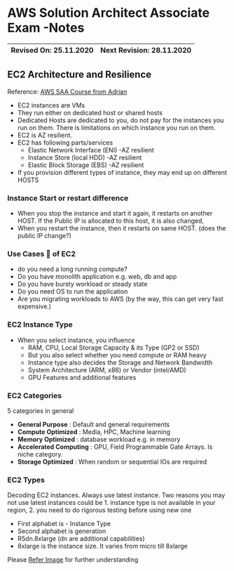 # AWS Solution Architect Associate Exam -Notes

Revised On: 25.11.2020 | Next Revision: 28.11.2020
-----------------------| -------------------------

## EC2 Architecture and Resilience

Reference: [AWS SAA Course from Adrian](https://learn.cantrill.io/) 

* EC2 instances are VMs
* They run either on dedicated host or shared hosts
* Dedicated Hosts are dedicated to you, do not pay for the instances you run on them. There is limitations on which instance you run on them.
* EC2 is AZ resilient. 
* EC2 has following parts/services
  * Elastic Network Interface (ENI) -AZ resilient
  * Instance Store (local HDD) -AZ resilient
  * Elastic Block Storage (EBS) -AZ resilient
* If you provision different types of instance, they may end up on different HOSTS


### Instance Start or restart difference

* When you stop the instance and start it again, it restarts on another HOST. If the Public IP is allocated to this host, it is also changed,
* When you restart the instance, then it restarts on same HOST. (does the public IP change?)

### Use Cases :toolbox: of EC2

* do you need a long running compute?
* Do you have monolith application e.g. web, db and app
* Do you have bursty workload or steady state 
* Do you need OS to run the application
* Are you migrating workloads to AWS (by the way, this can get very fast expensive.)

### EC2 Instance Type

* When you select instance, you influence
  * RAM, CPU, Local Storage Capacity & its Type (GP2 or SSD)
  * But you also select whether you need compute or RAM heavy
  * Instance type also decides the Storage and Network Bandwidth
  * System Architecture (ARM, x86) or Vendor (intel/AMD)
  * GPU Features and additional features

### EC2 Categories

5 categories in general

* **General Purpose** : Default and general requirements
* **Compute Optimized** : Media, HPC, Machine learning
* **Memory Optimized** : database workload e.g. in memory
* **Accelerated Computing** : GPU, Field Programmable Gate Arrays. Is niche category.
* **Storage Optimized** : When random or sequential IOs are required

### EC2 Types

Decoding EC2 instances. Always use latest instance. Two reasons you may not use latest instances could be 1. instance type is not available in your region, 2. you need to do rigorous testing before using new one

* First alphabet is - Instance Type
* Second alphabet is generation
* R5dn.8xlarge (dn are additional capabilities)
* 8xlarge is the instance size. It varies from micro till 8xlarge

Please [Refer Image](https://github.com/preetamzare/MyAWSSAA-Notes/blob/master/Virtualization_Basics/EC2-InstanceTypes.png) for further understanding
